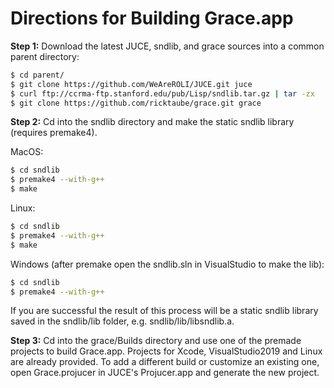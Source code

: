 # Directions for Building Grace.app

**Step 1:** Download the latest JUCE, sndlib, and grace sources into a common parent directory:
```bash
$ cd parent/
$ git clone https://github.com/WeAreROLI/JUCE.git juce
$ curl ftp://ccrma-ftp.stanford.edu/pub/Lisp/sndlib.tar.gz | tar -zx
$ git clone https://github.com/ricktaube/grace.git grace
```

**Step 2:** Cd into the sndlib directory and make the static sndlib library (requires premake4). 

MacOS:
```bash
$ cd sndlib
$ premake4 --with-g++
$ make
```

Linux:
```bash
$ cd sndlib
$ premake4 --with-g++
$ make
```

Windows (after premake open the sndlib.sln in VisualStudio to make the lib):
```bash
$ cd sndlib
$ premake4 --with-g++
```

If you are successful the result of this process will be a static sndlib library saved in the
sndlib/lib folder,  e.g. sndlib/lib/libsndlib.a.


**Step 3:** Cd into the grace/Builds directory and use one of the premade projects to build
Grace.app.  Projects for Xcode, VisualStudio2019 and Linux are already provided. To 
add a different build or customize an existing one, open Grace.projucer in JUCE's 
Projucer.app and generate the new project.
